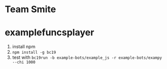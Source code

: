 # Team Smite

# examplefuncsplayer

1. install npm
2. `npm install -g bc19`
3. test with `bc19run -b example-bots/example_js -r example-bots/exampy --chi 1000`

